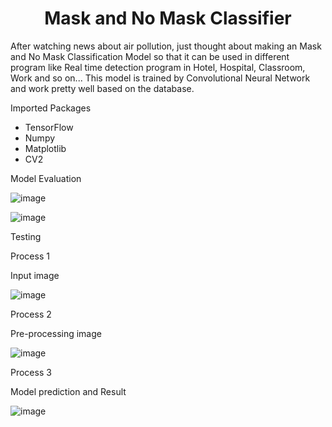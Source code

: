 <h1 align="center">Mask and No Mask Classifier</h1>

After watching news about air pollution, just thought about making an Mask and No Mask Classification Model so that it can be used in different program like Real time detection program in Hotel, Hospital, Classroom, Work and so on...
This model is trained by Convolutional Neural Network and work pretty well based on the database.

Imported Packages 
- TensorFlow
- Numpy
- Matplotlib
- CV2


Model Evaluation

![image](https://github.com/aungkaungpyaepaing/Mask-NoMask-Classification/assets/88584127/beabef6f-4b37-4599-afcb-bb409fe0de71)

![image](https://github.com/aungkaungpyaepaing/Mask-NoMask-Classification/assets/88584127/8b0fb3a3-be26-4252-800b-b5f3b12f70b6)

Testing 

Process 1


Input image


![image](https://github.com/aungkaungpyaepaing/Mask-NoMask-Classification/assets/88584127/cc68d6ca-9496-4be5-ad77-6d43c6635b43)

Process 2


Pre-processing image


![image](https://github.com/aungkaungpyaepaing/Mask-NoMask-Classification/assets/88584127/17f09e7b-ed4a-4466-b2da-c6786aacd80e)

Process 3 


Model prediction and Result


![image](https://github.com/aungkaungpyaepaing/Mask-NoMask-Classification/assets/88584127/8f4f72da-fdb8-401d-8f03-f7524ec9c5e8)

